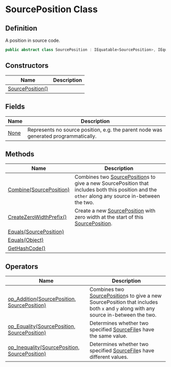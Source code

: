 # SourcePosition Class
## Definition

A position in source code.

```c#
public abstract class SourcePosition : IEquatable<SourcePosition>, IEqualityOperators<SourcePosition, SourcePosition, Boolean>
```

## Constructors

| Name | Description |
| ---- | ----------- |
| [SourcePosition()](MrKWatkins.Ast.Position.SourcePosition.-ctor.md) |  |

## Fields

| Name | Description |
| ---- | ----------- |
| [None](MrKWatkins.Ast.Position.SourcePosition.None.md) | Represents no source position, e.g. the parent node was generated programmatically. |

## Methods

| Name | Description |
| ---- | ----------- |
| [Combine(SourcePosition)](MrKWatkins.Ast.Position.SourcePosition.Combine.md) | Combines two [SourcePosition](MrKWatkins.Ast.Position.SourcePosition.md)s to give a new SourcePosition that includes both this position and the `other` along any source in-between the two. |
| [CreateZeroWidthPrefix()](MrKWatkins.Ast.Position.SourcePosition.CreateZeroWidthPrefix.md) | Create a new [SourcePosition](MrKWatkins.Ast.Position.SourcePosition.md) with zero width at the start of this [SourcePosition](MrKWatkins.Ast.Position.SourcePosition.md). |
| [Equals(SourcePosition)](MrKWatkins.Ast.Position.SourcePosition.Equals.md#mrkwatkins-ast-position-sourceposition-equals(mrkwatkins-ast-position-sourceposition)) |  |
| [Equals(Object)](MrKWatkins.Ast.Position.SourcePosition.Equals.md#mrkwatkins-ast-position-sourceposition-equals(system-object)) |  |
| [GetHashCode()](MrKWatkins.Ast.Position.SourcePosition.GetHashCode.md) |  |

## Operators

| Name | Description |
| ---- | ----------- |
| [op_Addition(SourcePosition, SourcePosition)](MrKWatkins.Ast.Position.SourcePosition.op_Addition.md) | Combines two [SourcePosition](MrKWatkins.Ast.Position.SourcePosition.md)s to give a new SourcePosition that includes both `x` and `y` along with any source in-between the two. |
| [op_Equality(SourcePosition, SourcePosition)](MrKWatkins.Ast.Position.SourcePosition.op_Equality.md) | Determines whether two specified [SourceFile](MrKWatkins.Ast.Position.SourceFile.md)s have the same value. |
| [op_Inequality(SourcePosition, SourcePosition)](MrKWatkins.Ast.Position.SourcePosition.op_Inequality.md) | Determines whether two specified [SourceFile](MrKWatkins.Ast.Position.SourceFile.md)s have different values. |

